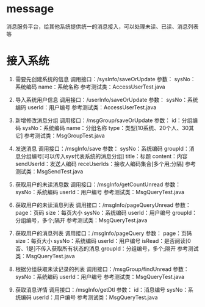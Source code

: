 ﻿# message
消息服务平台，给其他系统提供统一的消息接入，可以处理未读、已读、消息列表等

# 接入系统
1. 需要先创建系统的信息
调用接口：/sysInfo/saveOrUpdate
参数：
    sysNo：系统编码
    name：系统名称
参考测试类：AccessUserTest.java

2. 导入系统用户信息
调用接口：/userInfo/saveOrUpdate
参数：
    sysNo：系统编码
    userId：用户编号
参考测试类：AccessUserTest.java

3. 新增修改消息分组
调用接口：/msgGroup/saveOrUpdate
参数：
    id：分组编码
    sysNo：系统编码
    name：分组名称
    type：类型[10系统、20个人、30其它]
参考测试类：MsgGroupTest.java

4. 发送消息
调用接口：/msgInfo/save
参数：
    sysNo：系统编码
    groupId：消息分组编号[可以传入sys代表系统的消息分组]
    title：标题
    content：内容
    sendUserId：发送人编码
    receUserIds：接收人编码集合[多个用;分隔]
参考测试类：MsgSendTest.java

5. 获取用户的未读消息数
调用接口：/msgInfo/getCountUnread
参数：
    sysNo：系统编码
    userId：用户编号
参考测试类：MsgQueryTest.java

6. 获取用户的未读消息列表
调用接口：/msgInfo/pageQueryUnread
参数：
    page：页码
    size：每页大小
    sysNo：系统编码
    userId：用户编号
    groupId：分组编号，多个;隔开
参考测试类：MsgQueryTest.java

7. 获取用户的消息列表
调用接口：/msgInfo/pageQuery
参数：
    page：页码
    size：每页大小
    sysNo：系统编码
    userId：用户编号
    isRead：是否阅读[0否、1是]不传入获取所有状态的消息
    groupId：分组编号，多个;隔开
参考测试类：MsgQueryTest.java

8. 根据分组获取未读记录的列表
调用接口：/msgGroup/findUnread
参数：
    sysNo：系统编码
    userId：用户编号
参考测试类：MsgQueryTest.java 

9. 获取消息详情
调用接口：/msgInfo/getDtl
参数：
    id：消息编号
    sysNo：系统编码
    userId：用户编号
参考测试类：MsgQueryTest.java 
